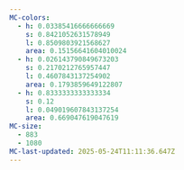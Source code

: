 ```yaml
---
MC-colors:
  - h: 0.03385416666666669
    s: 0.8421052631578949
    l: 0.8509803921568627
    area: 0.15156641604010024
  - h: 0.026143790849673203
    s: 0.2170212765957447
    l: 0.4607843137254902
    area: 0.1793859649122807
  - h: 0.8333333333333334
    s: 0.12
    l: 0.049019607843137254
    area: 0.669047619047619
MC-size:
  - 883
  - 1080
MC-last-updated: 2025-05-24T11:11:36.647Z
---
```

